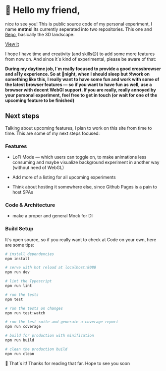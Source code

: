 # 👋 Hello my friend,

nice to see you! This is public source code of my
personal experiment, I name **mntns**! Its currently seperated into two 
repositories. This one and [Repo](https://github.com/ThomasRutzer/mntns), basically
the 3D landscape.

[View it](https://thomasrutzer.github.io/mntns/dist/)

I hope I have time and creativity (and skills😉) to add some more features from now on.
And since it´s kind of experimental, please be aware of that:

**During my daytime job, I´m really focused to provide a good
crossbrowser and a11y experience. So at 🌃night, when I should sleep but ⚒️work
on something like this, I really want to have some fun and work with
some of the latest browser features — so if you want to have fun as well,
use a browser with decent WebGl support. If you are really, really annoyed by
your personal experiment, feel free to get in touch (or wait for one of the upcoming feature
to be finished)** 

## Next steps

Talking about upcoming features, I plan to work
on this site from time to time. This are some of my next steps focused:

### Features

* LoFi Mode — which users can toggle on, to make animations less
consuming and maybe visualize background experiment in another way (without need of WebGL)

* Add more of a listing for all upcoming experiments

* Think about hosting it somewhere else, since Github Pages is a pain to host SPAs

### Code & Architecture

* make a proper and general Mock for DI

### Build Setup

It´s open source, so if you really want to check at Code on your own,
here are some tips:

``` bash
# install dependencies
npm install

# serve with hot reload at localhost:8080
npm run dev

# lint the Typescript
npm run lint

# run the tests
npm test

# run the tests on changes
npm run test:watch

# run the test suite and generate a coverage report
npm run coverage

# build for production with minification
npm run build

# clean the production build
npm run clean
```

👋 That´s it! Thanks for reading that far. Hope to see you soon
